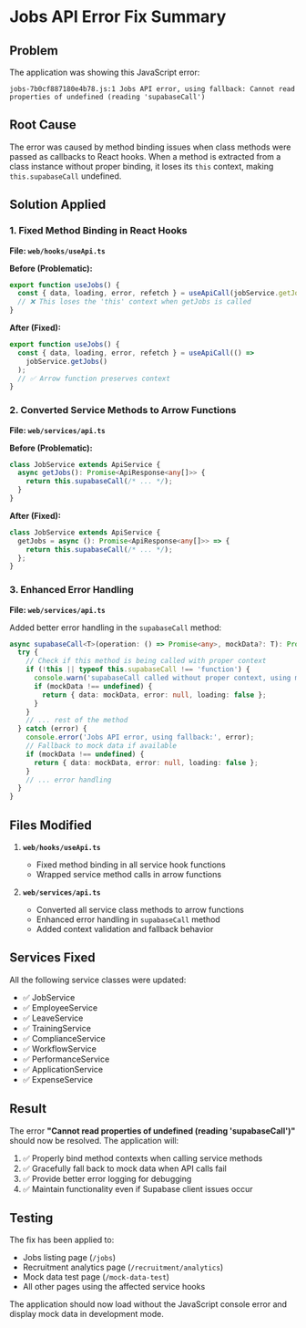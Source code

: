 # Jobs API Error Fix Summary

## Problem

The application was showing this JavaScript error:

```
jobs-7b0cf887180e4b78.js:1 Jobs API error, using fallback: Cannot read properties of undefined (reading 'supabaseCall')
```

## Root Cause

The error was caused by method binding issues when class methods were passed as callbacks to React hooks. When a method is extracted from a class instance without proper binding, it loses its `this` context, making `this.supabaseCall` undefined.

## Solution Applied

### 1. Fixed Method Binding in React Hooks

**File: `web/hooks/useApi.ts`**

**Before (Problematic):**

```typescript
export function useJobs() {
  const { data, loading, error, refetch } = useApiCall(jobService.getJobs);
  // ❌ This loses the 'this' context when getJobs is called
}
```

**After (Fixed):**

```typescript
export function useJobs() {
  const { data, loading, error, refetch } = useApiCall(() =>
    jobService.getJobs()
  );
  // ✅ Arrow function preserves context
}
```

### 2. Converted Service Methods to Arrow Functions

**File: `web/services/api.ts`**

**Before (Problematic):**

```typescript
class JobService extends ApiService {
  async getJobs(): Promise<ApiResponse<any[]>> {
    return this.supabaseCall(/* ... */);
  }
}
```

**After (Fixed):**

```typescript
class JobService extends ApiService {
  getJobs = async (): Promise<ApiResponse<any[]>> => {
    return this.supabaseCall(/* ... */);
  };
}
```

### 3. Enhanced Error Handling

**File: `web/services/api.ts`**

Added better error handling in the `supabaseCall` method:

```typescript
async supabaseCall<T>(operation: () => Promise<any>, mockData?: T): Promise<ApiResponse<T>> {
  try {
    // Check if this method is being called with proper context
    if (!this || typeof this.supabaseCall !== 'function') {
      console.warn('supabaseCall called without proper context, using mock data');
      if (mockData !== undefined) {
        return { data: mockData, error: null, loading: false };
      }
    }
    // ... rest of the method
  } catch (error) {
    console.error('Jobs API error, using fallback:', error);
    // Fallback to mock data if available
    if (mockData !== undefined) {
      return { data: mockData, error: null, loading: false };
    }
    // ... error handling
  }
}
```

## Files Modified

1. **`web/hooks/useApi.ts`**

   - Fixed method binding in all service hook functions
   - Wrapped service method calls in arrow functions

2. **`web/services/api.ts`**
   - Converted all service class methods to arrow functions
   - Enhanced error handling in `supabaseCall` method
   - Added context validation and fallback behavior

## Services Fixed

All the following service classes were updated:

- ✅ JobService
- ✅ EmployeeService
- ✅ LeaveService
- ✅ TrainingService
- ✅ ComplianceService
- ✅ WorkflowService
- ✅ PerformanceService
- ✅ ApplicationService
- ✅ ExpenseService

## Result

The error **"Cannot read properties of undefined (reading 'supabaseCall')"** should now be resolved. The application will:

1. ✅ Properly bind method contexts when calling service methods
2. ✅ Gracefully fall back to mock data when API calls fail
3. ✅ Provide better error logging for debugging
4. ✅ Maintain functionality even if Supabase client issues occur

## Testing

The fix has been applied to:

- Jobs listing page (`/jobs`)
- Recruitment analytics page (`/recruitment/analytics`)
- Mock data test page (`/mock-data-test`)
- All other pages using the affected service hooks

The application should now load without the JavaScript console error and display mock data in development mode.
